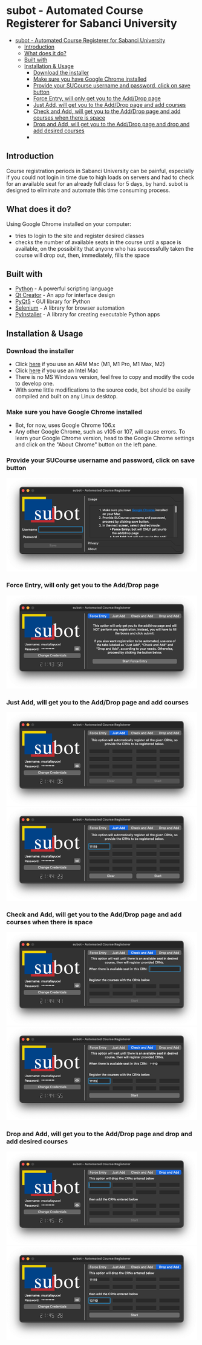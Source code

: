 # subot - Automated Course Registerer for Sabanci University

- [subot - Automated Course Registerer for Sabanci University](#subot---automated-course-registerer-for-sabanci-university)
  - [Introduction](#introduction)
  - [What does it do?](#what-does-it-do)
  - [Built with](#built-with)
  - [Installation & Usage](#installation--usage)
    - [Download the installer](#download-the-installer)
    - [Make sure you have Google Chrome installed](#make-sure-you-have-google-chrome-installed)
    - [Provide your SUCourse username and password, click on save button](#provide-your-sucourse-username-and-password-click-on-save-button)
    - [Force Entry, will only get you to the Add/Drop page](#force-entry-will-only-get-you-to-the-adddrop-page)
    - [Just Add, will get you to the Add/Drop page and add courses](#just-add-will-get-you-to-the-adddrop-page-and-add-courses)
    - [Check and Add, will get you to the Add/Drop page and add courses when there is space](#check-and-add-will-get-you-to-the-adddrop-page-and-add-courses-when-there-is-space)
    - [Drop and Add, will get you to the Add/Drop page and drop and add desired courses](#drop-and-add-will-get-you-to-the-adddrop-page-and-drop-and-add-desired-courses)
    -
## Introduction
Course registration periods in Sabanci University can be painful, especially if you could not login in time due to high loads on servers and had to check for an available seat for an already full class for 5 days, by hand. subot is designed to eliminate and automate this time consuming process.

## What does it do?
Using Google Chrome installed on your computer:

- tries to login to the site and register desired classes
- checks the number of available seats in the course until a space is available, on the possibility that anyone who has successfully taken the course will drop out, then, immediately, fills the space

## Built with

- [Python](https://www.python.org) - A powerful scripting language
- [Qt Creator](https://www.qt.io/product/development-tools) - An app for interface design
- [PyQt5](https://pypi.org/project/PyQt5/) - GUI library for Python
- [Selenium](https://www.selenium.dev/documentation/) - A library for browser automation
- [PyInstaller](https://pyinstaller.org/en/stable/) - A library for creating executable Python apps

## Installation & Usage

### Download the installer

- Click <a id="raw-url-arm" href="https://raw.githubusercontent.com/mustafaaycll/sabanci-adddropbot/main/release_AppleSilicon/subot.dmg">here</a> if you use an ARM Mac (M1, M1 Pro, M1 Max, M2)
- Click <a id="raw-url-i386" href="https://raw.githubusercontent.com/mustafaaycll/sabanci-adddropbot/main/release_IntelSilicon/sorry.txt">here</a> if you use an Intel Mac
- There is no MS Windows version, feel free to copy and modify the code to develop one.
- With some little modifications to the source code, bot should be easily compiled and built on any Linux desktop.

### Make sure you have Google Chrome installed

- Bot, for now, uses Google Chrome 106.x
- Any other Google Chrome, such as v105 or 107, will cause errors. To learn your Google Chrome version, head to the Google Chrome settings and click on the "About Chrome" button on the left pane.

### Provide your SUCourse username and password, click on save button

![ ](screenshots/1.png)

### Force Entry, will only get you to the Add/Drop page

![](screenshots/2.png)

### Just Add, will get you to the Add/Drop page and add courses

![](screenshots/3.png)
![](screenshots/4.png)

### Check and Add, will get you to the Add/Drop page and add courses when there is space

![](screenshots/5.png)
![](screenshots/6.png)

### Drop and Add, will get you to the Add/Drop page and drop and add desired courses

![](screenshots/7.png)
![](screenshots/8.png)
